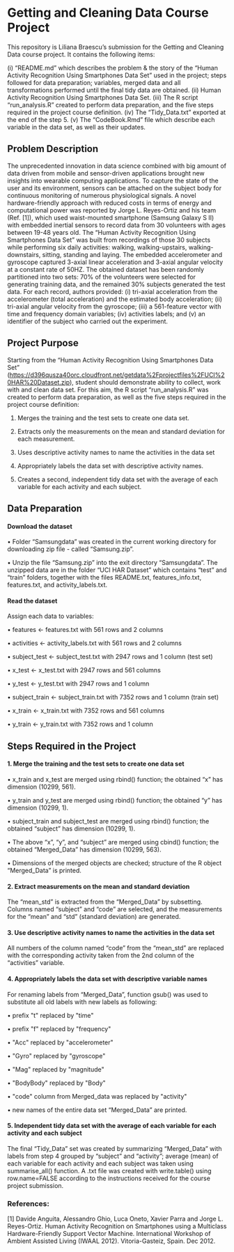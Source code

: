 # Getting and Cleaning Data Course Project

This repository is Liliana Braescu’s submission for the Getting and Cleaning Data course project. 
It contains the following items:

(i)	“README.md” which describes the problem & the story of the “Human Activity Recognition Using Smartphones Data Set” used in the project; steps followed for data preparation; variables, merged data and all transformations performed until the final tidy data are obtained. 
(ii)	Human Activity Recognition Using Smartphones Data Set.
(iii)	The R script “run_analysis.R” created to perform data preparation, and the five steps required in the project course definition.
(iv)	The “Tidy_Data.txt” exported at the end of the step 5.
(v)	The “CodeBook.Rmd” file which describe each variable in the data set, as well as their updates.

## Problem Description
The unprecedented innovation in data science combined with big amount of data driven from mobile and sensor-driven applications brought new insights into wearable computing applications. To capture the state of the user and its environment, sensors can be attached on the subject body for continuous monitoring of numerous physiological signals. 
A novel hardware-friendly approach with reduced costs in terms of energy and computational power was reported by Jorge L. Reyes-Ortiz and his team (Ref. [1]), which used waist-mounted smartphone (Samsung Galaxy S II) with embedded inertial sensors to record data from 30 volunteers with ages between 19-48 years old. The “Human Activity Recognition Using Smartphones Data Set” was built from recordings of those 30 subjects while performing six daily activities: walking, walking-upstairs, walking-downstairs, sitting, standing and laying. The embedded accelerometer and gyroscope captured 3-axial linear acceleration and 3-axial angular velocity at a constant rate of 50HZ. The obtained dataset has been randomly partitioned into two sets: 70% of the volunteers were selected for generating training data, and the remained 30% subjects generated the test data.
For each record, authors provided: (i) tri-axial acceleration from the accelerometer (total acceleration) and the estimated body acceleration; (ii) tri-axial angular velocity from the gyroscope; (iii) a 561-feature vector with time and frequency domain variables; (iv) activities labels; and (v) an identifier of the subject who carried out the experiment.

## Project Purpose
Starting from the “Human Activity Recognition Using Smartphones Data Set” (https://d396qusza40orc.cloudfront.net/getdata%2Fprojectfiles%2FUCI%20HAR%20Dataset.zip), student should demonstrate ability to collect, work with and clean data set. 
For this aim, the R script “run_analysis.R” was created to perform data preparation, as well as the five steps required in the project course definition:

1.	Merges the training and the test sets to create one data set.

2.	Extracts only the measurements on the mean and standard deviation for each measurement.

3.	Uses descriptive activity names to name the activities in the data set

4.	Appropriately labels the data set with descriptive activity names.

5.	Creates a second, independent tidy data set with the average of each variable for each activity and each subject.

## Data Preparation
#### Download the dataset
•	Folder “Samsungdata” was created in the current working directory for downloading zip file - called “Samsung.zip”.

•	Unzip the file “Samsung.zip” into the exit directory “Samsungdata”. The unzipped data are in the folder “UCI HAR Dataset” which contains “test” and “train” folders, together with the files README.txt, features_info.txt, features.txt, and activity_labels.txt. 

#### Read the dataset
Assign each data to variables:

•	features <- features.txt with 561 rows and 2 columns

•	activities <- activity_labels.txt with 561 rows and 2 columns

•	subject_test <- subject_test.txt with 2947 rows and 1 column (test set)

•	x_test <- x_test.txt with 2947 rows and 561 columns

•	y_test <- y_test.txt with 2947 rows and 1 column

•	subject_train <- subject_train.txt with 7352 rows and 1 column (train set)

•	x_train <- x_train.txt with 7352 rows and 561 columns

•	y_train <- y_train.txt with 7352 rows and 1 column


## Steps Required in the Project
#### 1.	Merge the training and the test sets to create one data set
• x_train and x_test are merged using rbind() function; the obtained  “x” has dimension (10299, 561).

•	y_train and y_test are merged using rbind() function; the obtained “y” has dimension (10299, 1).

•	subject_train and subject_test are merged using rbind() function; the obtained “subject” has dimension (10299, 1).

•	The above “x”, “y”, and “subject” are merged using cbind() function; the obtained “Merged_Data” has dimension (10299, 563).

•	Dimensions of the merged objects are checked; structure of the R object “Merged_Data” is printed.

#### 2.	Extract measurements on the mean and standard deviation
The “mean_std” is extracted from the “Merged_Data” by subsetting. Columns named “subject” and “code” are selected, and the measurements for the “mean” and “std” (standard deviation) are generated.

#### 3.	Use descriptive activity names to name the activities in the data set
All numbers of the column named “code” from the “mean_std” are replaced with the corresponding activity taken from the 2nd column of the “activities” variable.

#### 4.	Appropriately labels the data set with descriptive variable names
For renaming labels from “Merged_Data”, function gsub() was used to substitute all old labels with new labels as following:

•	prefix "t" replaced by "time"

•	prefix "f" replaced by "frequency"

•	"Acc" replaced by "accelerometer"

•	"Gyro" replaced by "gyroscope"

•	"Mag" replaced by "magnitude"

•	"BodyBody" replaced by "Body"

•	"code" column from Merged_data was replaced by "activity"

•	 new names of the entire data set “Merged_Data” are printed.

#### 5.	Independent tidy data set with the average of each variable for each activity and each subject
The final “Tidy_Data” set was created by summarizing “Merged_Data” with labels from step 4 grouped by “subject” and “activity”; average (mean) of each variable for each activity and each subject was taken using summarise_all() function.
A .txt file was created with write.table() using row.name=FALSE according to the instructions received for the course project submission.


### References:
[1] Davide Anguita, Alessandro Ghio, Luca Oneto, Xavier Parra and Jorge L. Reyes-Ortiz. Human Activity Recognition on Smartphones using a Multiclass Hardware-Friendly Support Vector Machine. International Workshop of Ambient Assisted Living (IWAAL 2012). Vitoria-Gasteiz, Spain. Dec 2012.
